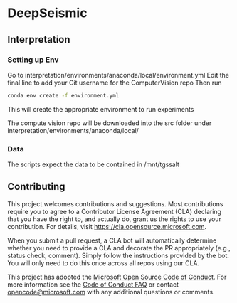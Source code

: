 # DeepSeismic

## Interpretation

### Setting up Env
Go to interpretation/environments/anaconda/local/environment.yml
Edit the final line to add your Git username for the ComputerVision repo
Then run
```bash
conda env create -f environment.yml
```
This will create the appropriate environment to run experiments

The compute vision repo will be downloaded into the src folder under interpretation/environments/anaconda/local/

### Data
The scripts expect the data to be contained in /mnt/tgssalt

## Contributing

This project welcomes contributions and suggestions. Most contributions require you to agree to a Contributor License Agreement (CLA) declaring that you have the right to, and actually do, grant us the rights to use your contribution. For details, visit https://cla.opensource.microsoft.com.

When you submit a pull request, a CLA bot will automatically determine whether you need to provide a CLA and decorate the PR appropriately (e.g., status check, comment). Simply follow the instructions provided by the bot. You will only need to do this once across all repos using our CLA.

This project has adopted the [Microsoft Open Source Code of Conduct](https://opensource.microsoft.com/codeofconduct/). For more information see the [Code of Conduct FAQ](https://opensource.microsoft.com/codeofconduct/faq/) or contact [opencode@microsoft.com](mailto:opencode@microsoft.com) with any additional questions or comments.
